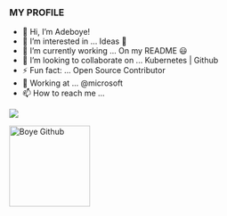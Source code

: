 ### MY PROFILE

- 👋 Hi, I’m Adeboye!
- 👀 I’m interested in ... Ideas 🤖
- 🌱 I’m currently working ... On my README 😃
- 💞️ I’m looking to collaborate on ... Kubernetes | Github 
- ⚡ Fun fact: ... Open Source Contributor
- 🏬 Working at ... @microsoft
- 📫 How to reach me ...
 
<a href="https://www.linkedin.com/in/adeboye-famurewa-700b9426/"><img src="https://img.shields.io/badge/LinkedIn-0077B5?style=for-the-badge&logo=linkedin&logoColor=white"></a>  

<img width="145" alt="Boye Github" src="https://github.com/fadarboye/fadarboye/assets/130584349/8cf8b8b2-43c1-43fd-a4f7-1ebfca9faf45">








  





<!---
fadarboye/fadarboye is a ✨ special ✨ repository because its `README.md` (this file) appears on your GitHub profile.
You can click the Preview link to take a look at your changes.
--->
